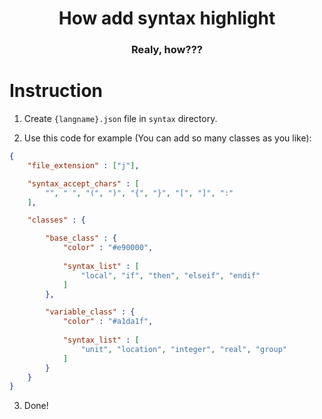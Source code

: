 <h1 align="center">How add syntax highlight</h1>
<h3 align="center">Realy, how???</h3>

# Instruction

1. Create `{langname}.json` file in `syntax` directory.

2. Use this code for example (You can add so many classes as you like):

```json
{
    "file_extension" : ["j"],

    "syntax_accept_chars" : [
        "", " ", "(", ")", "{", "}", "[", "]", ":"
    ],

    "classes" : {

        "base_class" : {
            "color" : "#e90000",
            
            "syntax_list" : [
                "local", "if", "then", "elseif", "endif"
            ]
        },

        "variable_class" : {
            "color" : "#a1da1f",
            
            "syntax_list" : [
                "unit", "location", "integer", "real", "group"
            ]
        }
    }
}
```
3. Done!
